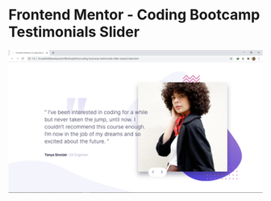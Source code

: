 # Frontend Mentor - Coding Bootcamp Testimonials Slider

![Preview of the Coding Bootcamp Testimonials Slider coding challenge](https://raw.githubusercontent.com/ashwin366/Coding-bootcamp-testimonial/main/images/Screenshot%202020-12-31%20112233.png)

